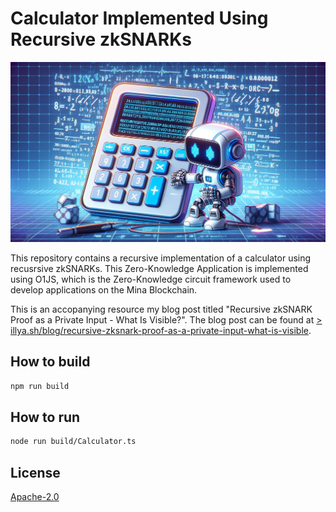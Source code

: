 # Calculator Implemented Using Recursive zkSNARKs

<a href="https://illya.sh/blog/recursive-zksnark-proof-as-a-private-input-what-is-visible">![Recurive zkSNARKs Calculator Application](/recursive-zksnarks-calculator.png)</a>

This repository contains a recursive implementation of a calculator using recusrsive zkSNARKs. This Zero-Knowledge Application is implemented
using O1JS, which is the Zero-Knowledge circuit framework used to develop applications on the Mina Blockchain.

This is an accopanying resource my blog post titled "Recursive zkSNARK Proof as a Private Input - What Is Visible?". The blog post can be found at
[> illya.sh/blog/recursive-zksnark-proof-as-a-private-input-what-is-visible](https://illya.sh/blog/recursive-zksnark-proof-as-a-private-input-what-is-visible).
## How to build

```sh
npm run build
```

## How to run

```sh
node run build/Calculator.ts
```

## License

[Apache-2.0](LICENSE)
